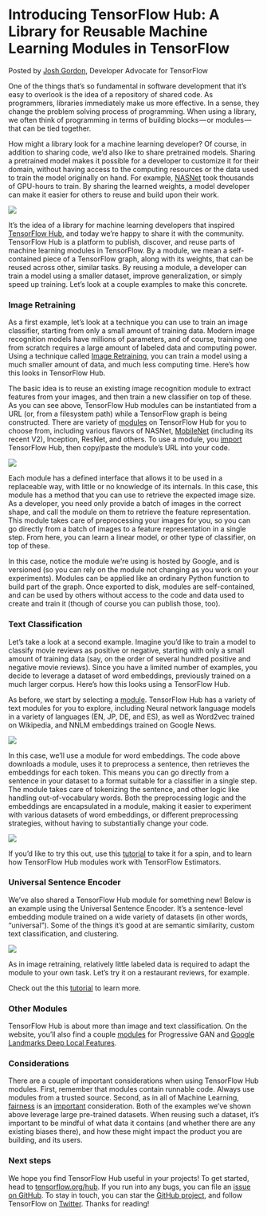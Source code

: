 # Introducing TensorFlow Hub: A Library for Reusable Machine Learning Modules in TensorFlow

Posted by [Josh Gordon](http://twitter.com/random_forests), Developer Advocate for TensorFlow

One of the things that’s so fundamental in software development that it’s easy to overlook is the idea of a repository of shared code. As programmers, libraries immediately make us more effective. In a sense, they change the problem solving process of programming. When using a library, we often think of programming in terms of building blocks — or modules — that can be tied together.

How might a library look for a machine learning developer? Of course, in addition to sharing code, we’d also like to share pretrained models. Sharing a pretrained model makes it possible for a developer to customize it for their domain, without having access to the computing resources or the data used to train the model originally on hand. For example, [NASNet](https://research.googleblog.com/2017/11/automl-for-large-scale-image.html) took thousands of GPU-hours to train. By sharing the learned weights, a model developer can make it easier for others to reuse and build upon their work.

![](https://cdn-images-1.medium.com/max/1600/0*iOf29hLvkfK0UN6n.)

It’s the idea of a library for machine learning developers that inspired [TensorFlow Hub](http://tensorflow.org/hub), and today we’re happy to share it with the community. TensorFlow Hub is a platform to publish, discover, and reuse parts of machine learning modules in TensorFlow. By a module, we mean a self-contained piece of a TensorFlow graph, along with its weights, that can be reused across other, similar tasks. By reusing a module, a developer can train a model using a smaller dataset, improve generalization, or simply speed up training. Let’s look at a couple examples to make this concrete.

### Image Retraining

As a first example, let’s look at a technique you can use to train an image classifier, starting from only a small amount of training data. Modern image recognition models have millions of parameters, and of course, training one from scratch requires a large amount of labeled data and computing power. Using a technique called [Image Retraining](https://www.tensorflow.org/tutorials/image_retraining), you can train a model using a much smaller amount of data, and much less computing time. Here’s how this looks in TensorFlow Hub.



The basic idea is to reuse an existing image recognition module to extract features from your images, and then train a new classifier on top of these. As you can see above, TensorFlow Hub modules can be instantiated from a URL (or, from a filesystem path) while a TensorFlow graph is being constructed. There are variety of [modules](http://tensorflow.org/hub/modules) on TensorFlow Hub for you to choose from, including various flavors of NASNet, [MobileNet](https://research.googleblog.com/2017/06/mobilenets-open-source-models-for.html) (including its recent V2), Inception, ResNet, and others. To use a module, you [import](http://tensorflow.org/hub/installation) TensorFlow Hub, then copy/paste the module’s URL into your code.

![](https://cdn-images-1.medium.com/max/1600/0*00s77XkzFPFzAt-B.)

Each module has a defined interface that allows it to be used in a replaceable way, with little or no knowledge of its internals. In this case, this module has a method that you can use to retrieve the expected image size. As a developer, you need only provide a batch of images in the correct shape, and call the module on them to retrieve the feature representation. This module takes care of preprocessing your images for you, so you can go directly from a batch of images to a feature representation in a single step. From here, you can learn a linear model, or other type of classifier, on top of these.

In this case, notice the module we’re using is hosted by Google, and is versioned (so you can rely on the module not changing as you work on your experiments). Modules can be applied like an ordinary Python function to build part of the graph. Once exported to disk, modules are self-contained, and can be used by others without access to the code and data used to create and train it (though of course you can publish those, too).

### Text Classification

Let’s take a look at a second example. Imagine you’d like to train a model to classify movie reviews as positive or negative, starting with only a small amount of training data (say, on the order of several hundred positive and negative movie reviews). Since you have a limited number of examples, you decide to leverage a dataset of word embeddings, previously trained on a much larger corpus. Here’s how this looks using a TensorFlow Hub.



As before, we start by selecting a [module](http://tensorflow.org/hub/modules/text). TensorFlow Hub has a variety of text modules for you to explore, including Neural network language models in a variety of languages (EN, JP, DE, and ES), as well as Word2vec trained on Wikipedia, and NNLM embeddings trained on Google News.

![](https://cdn-images-1.medium.com/max/1600/0*a9kWTkQOji3VfTmI.)

In this case, we’ll use a module for word embeddings. The code above downloads a module, uses it to preprocess a sentence, then retrieves the embeddings for each token. This means you can go directly from a sentence in your dataset to a format suitable for a classifier in a single step. The module takes care of tokenizing the sentence, and other logic like handling out-of-vocabulary words. Both the preprocessing logic and the embeddings are encapsulated in a module, making it easier to experiment with various datasets of word embeddings, or different preprocessing strategies, without having to substantially change your code.

![](https://cdn-images-1.medium.com/max/1600/0*hCPZRkenidXHOOas.)

If you’d like to try this out, use this [tutorial](http://tensorflow.org/tutorials/text_classification_with_tf_hub) to take it for a spin, and to learn how TensorFlow Hub modules work with TensorFlow Estimators.

### Universal Sentence Encoder

We’ve also shared a TensorFlow Hub module for something new! Below is an example using the Universal Sentence Encoder. It’s a sentence-level embedding module trained on a wide variety of datasets (in other words, “universal”). Some of the things it’s good at are semantic similarity, custom text classification, and clustering.

![](https://cdn-images-1.medium.com/max/1600/1*ack_mbSYP96g3Yu5YhlUrQ.png)

As in image retraining, relatively little labeled data is required to adapt the module to your own task. Let’s try it on a restaurant reviews, for example.



Check out the this [tutorial](http://tensorflow.org/tutorials/text_classification_with_tf_hub) to learn more.

### Other Modules

TensorFlow Hub is about more than image and text classification. On the website, you’ll also find a couple [modules](http://tensorflow.org/hub/modules/other) for Progressive GAN and [Google Landmarks Deep Local Features](https://github.com/tensorflow/models/tree/master/research/delf).

### Considerations

There are a couple of important considerations when using TensorFlow Hub modules. First, remember that modules contain runnable code. Always use modules from a trusted source. Second, as in all of Machine Learning, [fairness](http://ml-fairness.com/) is an [important](https://research.googleblog.com/2016/10/equality-of-opportunity-in-machine.html) consideration. Both of the examples we’ve shown above leverage large pre-trained datasets. When reusing such a dataset, it’s important to be mindful of what data it contains (and whether there are any existing biases there), and how these might impact the product you are building, and its users.

### Next steps

We hope you find TensorFlow Hub useful in your projects! To get started, head to [tensorflow.org/hub](http://tensorflow.org/hub). If you run into any bugs, you can file an [issue on GitHub](https://github.com/tensorflow/hub/issues). To stay in touch, you can star the [GitHub project](https://github.com/tensorflow/hub), and follow TensorFlow on [Twitter](http://twitter.com/tensorflow). Thanks for reading!

